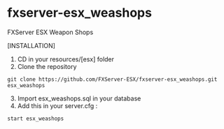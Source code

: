 # fxserver-esx_weashops
FXServer ESX Weapon Shops

[INSTALLATION]

1) CD in your resources/[esx] folder
2) Clone the repository
```
git clone https://github.com/FXServer-ESX/fxserver-esx_weashops.git esx_weashops
```
3) Import esx_weashops.sql in your database
4) Add this in your server.cfg :

```
start esx_weashops
```
